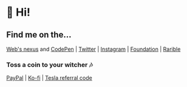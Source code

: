 # 👋 Hi! 


## Find me on the...
[Web's nexus](https://marcelrojas.vercel.app) and [CodePen](https://codepen.com/marcelrojas) | [Twitter](https://twitter.com/marcelrojas_) | [Instagram](https://instagram.com/marcelrojas_) | [Foundation](https://foundation.app/marcelrojas) | [Rarible](https://rarible.com/marcelrojas)

### Toss a coin to your witcher 🎶

[PayPal](https://paypal.me/marcelrojas2k) | [Ko-fi](https://ko-fi.com/marcelrojas) | [Tesla referral code](https://ts.la/marcel57821)
